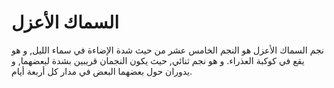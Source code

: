 # السماك الأعزل

نجم السماك الأعزل هو النجم الخامس عشر من حيث شدة الإضاءة في سماء الليل, و هو يقع
في كوكبة العذراء. و هو نجم ثنائي, حيث يكون النجمان قريبين بشدة لبعضهما, و يدوران
حول بعضهما البعض في مدار كل أربعة أيام.

